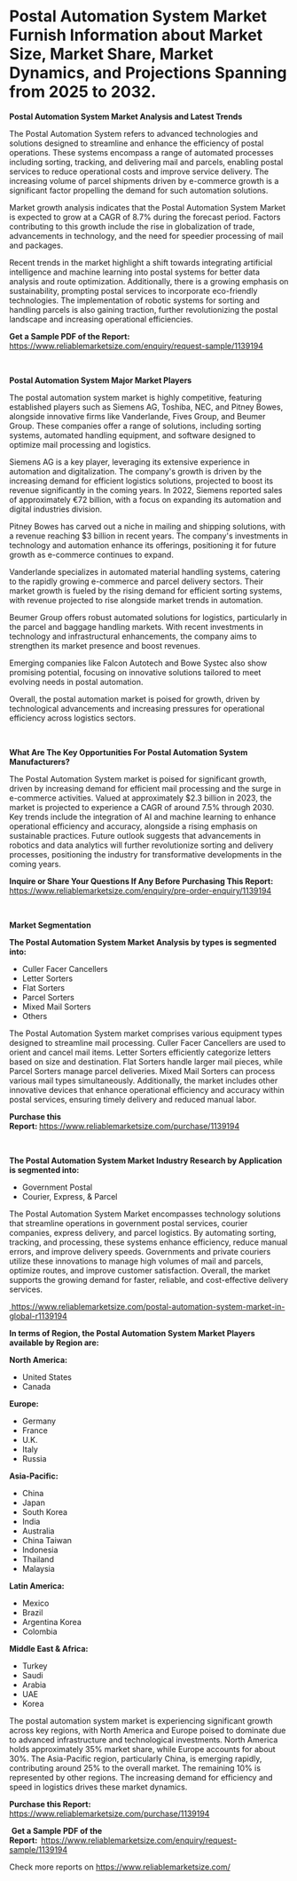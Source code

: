 <p><h1>Postal Automation System Market Furnish Information about Market Size, Market Share, Market Dynamics, and Projections Spanning from 2025 to 2032.</h1></p><p><strong>Postal Automation System Market Analysis and Latest Trends</strong></p>
<p><p>The Postal Automation System refers to advanced technologies and solutions designed to streamline and enhance the efficiency of postal operations. These systems encompass a range of automated processes including sorting, tracking, and delivering mail and parcels, enabling postal services to reduce operational costs and improve service delivery. The increasing volume of parcel shipments driven by e-commerce growth is a significant factor propelling the demand for such automation solutions.</p><p>Market growth analysis indicates that the Postal Automation System Market is expected to grow at a CAGR of 8.7% during the forecast period. Factors contributing to this growth include the rise in globalization of trade, advancements in technology, and the need for speedier processing of mail and packages. </p><p>Recent trends in the market highlight a shift towards integrating artificial intelligence and machine learning into postal systems for better data analysis and route optimization. Additionally, there is a growing emphasis on sustainability, prompting postal services to incorporate eco-friendly technologies. The implementation of robotic systems for sorting and handling parcels is also gaining traction, further revolutionizing the postal landscape and increasing operational efficiencies.</p></p>
<p><strong>Get a Sample PDF of the Report:&nbsp;</strong> <a href="https://www.reliablemarketsize.com/enquiry/request-sample/1139194?utm_campaign=2754&utm_medium=2&utm_source=Github&utm_content=ia&utm_term=25032025&utm_id=postal-automation-system">https://www.reliablemarketsize.com/enquiry/request-sample/1139194</a></p>
<p>&nbsp;</p>
<p><strong>Postal Automation System Major Market Players</strong></p>
<p><p>The postal automation system market is highly competitive, featuring established players such as Siemens AG, Toshiba, NEC, and Pitney Bowes, alongside innovative firms like Vanderlande, Fives Group, and Beumer Group. These companies offer a range of solutions, including sorting systems, automated handling equipment, and software designed to optimize mail processing and logistics.</p><p>Siemens AG is a key player, leveraging its extensive experience in automation and digitalization. The company's growth is driven by the increasing demand for efficient logistics solutions, projected to boost its revenue significantly in the coming years. In 2022, Siemens reported sales of approximately €72 billion, with a focus on expanding its automation and digital industries division.</p><p>Pitney Bowes has carved out a niche in mailing and shipping solutions, with a revenue reaching $3 billion in recent years. The company's investments in technology and automation enhance its offerings, positioning it for future growth as e-commerce continues to expand.</p><p>Vanderlande specializes in automated material handling systems, catering to the rapidly growing e-commerce and parcel delivery sectors. Their market growth is fueled by the rising demand for efficient sorting systems, with revenue projected to rise alongside market trends in automation.</p><p>Beumer Group offers robust automated solutions for logistics, particularly in the parcel and baggage handling markets. With recent investments in technology and infrastructural enhancements, the company aims to strengthen its market presence and boost revenues.</p><p>Emerging companies like Falcon Autotech and Bowe Systec also show promising potential, focusing on innovative solutions tailored to meet evolving needs in postal automation.</p><p>Overall, the postal automation market is poised for growth, driven by technological advancements and increasing pressures for operational efficiency across logistics sectors.</p></p>
<p>&nbsp;</p>
<p><strong>What Are The Key Opportunities For Postal Automation System Manufacturers?</strong></p>
<p><p>The Postal Automation System market is poised for significant growth, driven by increasing demand for efficient mail processing and the surge in e-commerce activities. Valued at approximately $2.3 billion in 2023, the market is projected to experience a CAGR of around 7.5% through 2030. Key trends include the integration of AI and machine learning to enhance operational efficiency and accuracy, alongside a rising emphasis on sustainable practices. Future outlook suggests that advancements in robotics and data analytics will further revolutionize sorting and delivery processes, positioning the industry for transformative developments in the coming years.</p></p>
<p><strong>Inquire or Share Your Questions If Any Before Purchasing This Report:</strong> <a href="https://www.reliablemarketsize.com/enquiry/pre-order-enquiry/1139194?utm_campaign=2754&utm_medium=2&utm_source=Github&utm_content=ia&utm_term=25032025&utm_id=postal-automation-system">https://www.reliablemarketsize.com/enquiry/pre-order-enquiry/1139194</a></p>
<p>&nbsp;</p>
<p><strong>Market Segmentation</strong></p>
<p><strong>The Postal Automation System Market Analysis by types is segmented into:</strong></p>
<p><ul><li>Culler Facer Cancellers</li><li>Letter Sorters</li><li>Flat Sorters</li><li>Parcel Sorters</li><li>Mixed Mail Sorters</li><li>Others</li></ul></p>
<p><p>The Postal Automation System market comprises various equipment types designed to streamline mail processing. Culler Facer Cancellers are used to orient and cancel mail items. Letter Sorters efficiently categorize letters based on size and destination. Flat Sorters handle larger mail pieces, while Parcel Sorters manage parcel deliveries. Mixed Mail Sorters can process various mail types simultaneously. Additionally, the market includes other innovative devices that enhance operational efficiency and accuracy within postal services, ensuring timely delivery and reduced manual labor.</p></p>
<p><strong>Purchase this Report:&nbsp;</strong><a href="https://www.reliablemarketsize.com/purchase/1139194?utm_campaign=2754&utm_medium=2&utm_source=Github&utm_content=ia&utm_term=25032025&utm_id=postal-automation-system">https://www.reliablemarketsize.com/purchase/1139194</a></p>
<p>&nbsp;</p>
<p><strong>The Postal Automation System Market Industry Research by Application is segmented into:</strong></p>
<p><ul><li>Government Postal</li><li>Courier, Express, & Parcel</li></ul></p>
<p><p>The Postal Automation System Market encompasses technology solutions that streamline operations in government postal services, courier companies, express delivery, and parcel logistics. By automating sorting, tracking, and processing, these systems enhance efficiency, reduce manual errors, and improve delivery speeds. Governments and private couriers utilize these innovations to manage high volumes of mail and parcels, optimize routes, and improve customer satisfaction. Overall, the market supports the growing demand for faster, reliable, and cost-effective delivery services.</p></p>
<p><a href="https://www.reliablemarketsize.com/postal-automation-system-market-in-global-r1139194?utm_campaign=2754&utm_medium=2&utm_source=Github&utm_content=ia&utm_term=25032025&utm_id=postal-automation-system">&nbsp;https://www.reliablemarketsize.com/postal-automation-system-market-in-global-r1139194</a></p>
<p><strong>In terms of Region, the Postal Automation System Market Players available by Region are:</strong></p>
<p>
    <p> <strong> North America: </strong>
        <ul>
            <li>United States</li>
            <li>Canada</li>
        </ul>
        </p> 
    <p> <strong> Europe: </strong>
        <ul>
            <li>Germany</li>
            <li>France</li>
            <li>U.K.</li>
            <li>Italy</li>
            <li>Russia</li>
        </ul>
        </p> 
    <p> <strong> Asia-Pacific: </strong>
        <ul>
            <li>China</li>
            <li>Japan</li>
            <li>South Korea</li>
            <li>India</li>
            <li>Australia</li>
            <li>China Taiwan</li>
            <li>Indonesia</li>
            <li>Thailand</li>
            <li>Malaysia</li>
        </ul>
        </p> 
    <p> <strong> Latin America: </strong>
        <ul>
            <li>Mexico</li>
            <li>Brazil</li>
            <li>Argentina Korea</li>
            <li>Colombia</li>
        </ul>
        </p> 
    <p> <strong> Middle East & Africa: </strong>
        <ul>
            <li>Turkey</li>
            <li>Saudi</li>
            <li>Arabia</li>
            <li>UAE</li>
            <li>Korea</li>
        </ul>
    </p>
    </p>
<p><p>The postal automation system market is experiencing significant growth across key regions, with North America and Europe poised to dominate due to advanced infrastructure and technological investments. North America holds approximately 35% market share, while Europe accounts for about 30%. The Asia-Pacific region, particularly China, is emerging rapidly, contributing around 25% to the overall market. The remaining 10% is represented by other regions. The increasing demand for efficiency and speed in logistics drives these market dynamics.</p></p>
<p><strong>Purchase this Report: </strong><a href="https://www.reliablemarketsize.com/purchase/1139194?utm_campaign=2754&utm_medium=2&utm_source=Github&utm_content=ia&utm_term=25032025&utm_id=postal-automation-system">https://www.reliablemarketsize.com/purchase/1139194</a></p>
<p>&nbsp;<strong>Get a Sample PDF of the Report:&nbsp;&nbsp;</strong><a href="https://www.reliablemarketsize.com/enquiry/request-sample/1139194?utm_campaign=2754&utm_medium=2&utm_source=Github&utm_content=ia&utm_term=25032025&utm_id=postal-automation-system">https://www.reliablemarketsize.com/enquiry/request-sample/1139194</a></p>
<p><strong></strong></p>
<p>Check more reports on <a href="https://www.reliablemarketsize.com/?utm_campaign=2754&utm_medium=2&utm_source=Github&utm_content=ia&utm_term=25032025&utm_id=postal-automation-system">https://www.reliablemarketsize.com/</a></p>